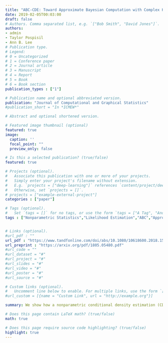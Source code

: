 ```yaml
---
title: "ABC-CDE: Toward Approximate Bayesian Computation with Complex High-Dimensional Data and Limited Simulations"
date: 2019-02-05T00:03:00
draft: false
# Authors. Comma separated list, e.g. `["Bob Smith", "David Jones"]`.
authors:
- admin
- Taylor Pospisil
- Ann B. Lee
# Publication type.
# Legend:
# 0 = Uncategorized
# 1 = Conference paper
# 2 = Journal article
# 3 = Manuscript
# 4 = Report
# 5 = Book
# 6 = Book section
publication_types : ["1"]

# Publication name and optional abbreviated version.
publication: "Journal of Computational and Graphical Statistics"
#publication_short = "In *ICMEW*"

# Abstract and optional shortened version.

# Featured image thumbnail (optional)
featured: true
image:
  caption: ''
  focal_point: ""
  preview_only: false

# Is this a selected publication? (true/false)
featured: true

# Projects (optional).
#   Associate this publication with one or more of your projects.
#   Simply enter your project's filename without extension.
#   E.g. `projects = ["deep-learning"]` references `content/project/deep-learning.md`.
#   Otherwise, set `projects = []`.
# projects = ["example-external-project"]
categories : ["paper"]

# Tags (optional).
#   Set `tags = []` for no tags, or use the form `tags = ["A Tag", "Another Tag"]` for one or more tags.
tags : ["Nonparametric Statistics","Likelihood Estimation","ABC","Approximate Bayesian Computation"]


# Links (optional).
#url_pdf : ""
url_pdf : "https://www.tandfonline.com/doi/abs/10.1080/10618600.2018.1546594?journalCode=ucgs20"
url_preprint : "https://arxiv.org/pdf/1805.05480.pdf"
#url_code = ""
#url_dataset = "#"
#url_project = "#"
#url_slides = "#"
#url_video = "#"
#url_poster = "#"
#url_source = "#"

# Custom links (optional).
#   Uncomment line below to enable. For multiple links, use the form `[{...}, {...}, {...}]`.
#url_custom = [{name = "Custom Link", url = "http://example.org"}]

summary: We show how a nonparametric conditional density estimation (CDE) framework helps address three nontrivial challenges in ABC. (i) how to efficiently estimate the posterior distribution with limited simulations and different types of data,  (ii) how to tune and compare the performance of ABC and related methods in estimating the posterior itself, rather than just certain properties of the density, and (iii) how to efficiently choose among a large set of summary statistics based on a CDE surrogate loss. 

# Does this page contain LaTeX math? (true/false)
math: true

# Does this page require source code highlighting? (true/false)
highlight: true
---
```

